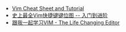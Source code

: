 - [Vim Cheat Sheet and Tutorial][1]
- [史上最全Vim快捷键键位图 -- 入门到进阶][2]
- [跟我一起学习VIM - The Life Changing Editor][3]



[1]:http://www.viemu.com/a_vi_vim_graphical_cheat_sheet_tutorial.html
[2]:http://cenalulu.github.io/linux/all-vim-cheatsheat/
[3]:http://ju.outofmemory.cn/entry/79671
